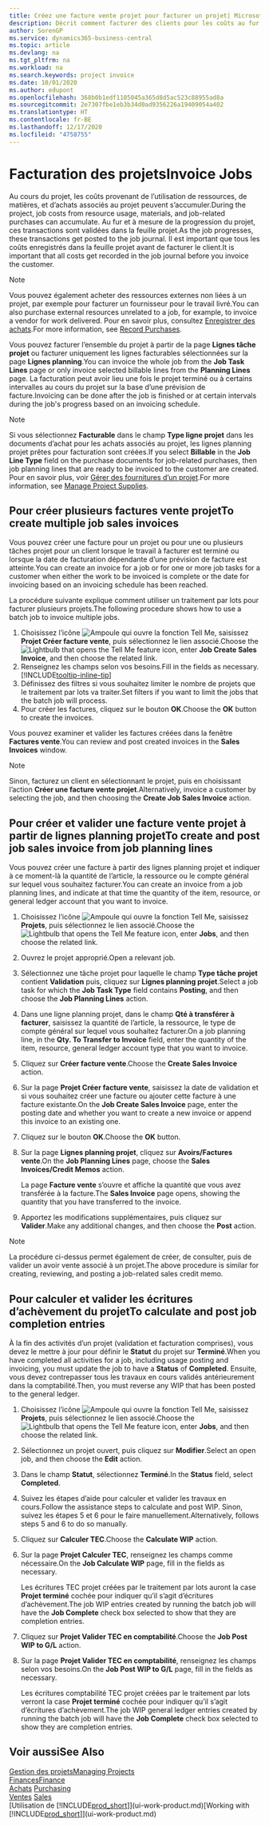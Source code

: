 ```yaml
---
title: Créez une facture vente projet pour facturer un projet| Microsoft Docs
description: Décrit comment facturer des clients pour les coûts au fur et à mesure de l’avancée du projet.
author: SorenGP
ms.service: dynamics365-business-central
ms.topic: article
ms.devlang: na
ms.tgt_pltfrm: na
ms.workload: na
ms.search.keywords: project invoice
ms.date: 10/01/2020
ms.author: edupont
ms.openlocfilehash: 368b0b1edf1105045a365d8d5ac523c88955ad8a
ms.sourcegitcommit: 2e7307fbe1eb3b34d0ad9356226a19409054a402
ms.translationtype: HT
ms.contentlocale: fr-BE
ms.lasthandoff: 12/17/2020
ms.locfileid: "4758755"
---
```

# <a name="invoice-jobs"></a><span data-ttu-id="0d138-103">Facturation des projets</span><span class="sxs-lookup"><span data-stu-id="0d138-103">Invoice Jobs</span></span>
<span data-ttu-id="0d138-104">Au cours du projet, les coûts provenant de l’utilisation de ressources, de matières, et d’achats associés au projet peuvent s’accumuler.</span><span class="sxs-lookup"><span data-stu-id="0d138-104">During the project, job costs from resource usage, materials, and job-related purchases can accumulate.</span></span> <span data-ttu-id="0d138-105">Au fur et à mesure de la progression du projet, ces transactions sont validées dans la feuille projet.</span><span class="sxs-lookup"><span data-stu-id="0d138-105">As the job progresses, these transactions get posted to the job journal.</span></span> <span data-ttu-id="0d138-106">Il est important que tous les coûts enregistrés dans la feuille projet avant de facturer le client.</span><span class="sxs-lookup"><span data-stu-id="0d138-106">It is important that all costs get recorded in the job journal before you invoice the customer.</span></span>

> [!NOTE]
> <span data-ttu-id="0d138-107">Vous pouvez également acheter des ressources externes non liées à un projet, par exemple pour facturer un fournisseur pour le travail livré.</span><span class="sxs-lookup"><span data-stu-id="0d138-107">You can also purchase external resources unrelated to a job, for example, to invoice a vendor for work delivered.</span></span> <span data-ttu-id="0d138-108">Pour en savoir plus, consultez [Enregistrer des achats](purchasing-how-record-purchases.md).</span><span class="sxs-lookup"><span data-stu-id="0d138-108">For more information, see [Record Purchases](purchasing-how-record-purchases.md).</span></span>

<span data-ttu-id="0d138-109">Vous pouvez facturer l’ensemble du projet à partir de la page **Lignes tâche projet** ou facturer uniquement les lignes facturables sélectionnées sur la page **Lignes planning**.</span><span class="sxs-lookup"><span data-stu-id="0d138-109">You can invoice the whole job from the **Job Task Lines** page or only invoice selected billable lines from the **Planning Lines** page.</span></span> <span data-ttu-id="0d138-110">La facturation peut avoir lieu une fois le projet terminé ou à certains intervalles au cours du projet sur la base d’une prévision de facture.</span><span class="sxs-lookup"><span data-stu-id="0d138-110">Invoicing can be done after the job is finished or at certain intervals during the job's progress based on an invoicing schedule.</span></span>

> [!NOTE]  
> <span data-ttu-id="0d138-111">Si vous sélectionnez **Facturable** dans le champ **Type ligne projet** dans les documents d’achat pour les achats associés au projet, les lignes planning projet prêtes pour facturation sont créées.</span><span class="sxs-lookup"><span data-stu-id="0d138-111">If you select **Billable** in the **Job Line Type** field on the purchase documents for job-related purchases, then job planning lines that are ready to be invoiced to the customer are created.</span></span> <span data-ttu-id="0d138-112">Pour en savoir plus, voir [Gérer des fournitures d’un projet](projects-how-manage-project-supplies.md).</span><span class="sxs-lookup"><span data-stu-id="0d138-112">For more information, see [Manage Project Supplies](projects-how-manage-project-supplies.md).</span></span>

## <a name="to-create-multiple-job-sales-invoices"></a><span data-ttu-id="0d138-113">Pour créer plusieurs factures vente projet</span><span class="sxs-lookup"><span data-stu-id="0d138-113">To create multiple job sales invoices</span></span>
<span data-ttu-id="0d138-114">Vous pouvez créer une facture pour un projet ou pour une ou plusieurs tâches projet pour un client lorsque le travail à facturer est terminé ou lorsque la date de facturation dépendante d’une prévision de facture est atteinte.</span><span class="sxs-lookup"><span data-stu-id="0d138-114">You can create an invoice for a job or for one or more job tasks for a customer when either the work to be invoiced is complete or the date for invoicing based on an invoicing schedule has been reached.</span></span>

<span data-ttu-id="0d138-115">La procédure suivante explique comment utiliser un traitement par lots pour facturer plusieurs projets.</span><span class="sxs-lookup"><span data-stu-id="0d138-115">The following procedure shows how to use a batch job to invoice multiple jobs.</span></span>  

1. <span data-ttu-id="0d138-116">Choisissez l’icône ![Ampoule qui ouvre la fonction Tell Me](media/ui-search/search_small.png "Dites-moi ce que vous voulez faire"), saisissez **Projet Créer facture vente**, puis sélectionnez le lien associé.</span><span class="sxs-lookup"><span data-stu-id="0d138-116">Choose the ![Lightbulb that opens the Tell Me feature](media/ui-search/search_small.png "Tell me what you want to do") icon, enter **Job Create Sales Invoice**, and then choose the related link.</span></span>  
2. <span data-ttu-id="0d138-117">Renseignez les champs selon vos besoins.</span><span class="sxs-lookup"><span data-stu-id="0d138-117">Fill in the fields as necessary.</span></span> [!INCLUDE[tooltip-inline-tip](includes/tooltip-inline-tip_md.md)]
3. <span data-ttu-id="0d138-118">Définissez des filtres si vous souhaitez limiter le nombre de projets que le traitement par lots va traiter.</span><span class="sxs-lookup"><span data-stu-id="0d138-118">Set filters if you want to limit the jobs that the batch job will process.</span></span>
4. <span data-ttu-id="0d138-119">Pour créer les factures, cliquez sur le bouton **OK**.</span><span class="sxs-lookup"><span data-stu-id="0d138-119">Choose the **OK** button to create the invoices.</span></span>  

<span data-ttu-id="0d138-120">Vous pouvez examiner et valider les factures créées dans la fenêtre **Factures vente**.</span><span class="sxs-lookup"><span data-stu-id="0d138-120">You can review and post created invoices in the **Sales Invoices** window.</span></span>

> [!NOTE]
> <span data-ttu-id="0d138-121">Sinon, facturez un client en sélectionnant le projet, puis en choisissant l’action **Créer une facture vente projet**.</span><span class="sxs-lookup"><span data-stu-id="0d138-121">Alternatively, invoice a customer by selecting the job, and then choosing the **Create Job Sales Invoice** action.</span></span> 

## <a name="to-create-and-post-job-sales-invoice-from-job-planning-lines"></a><span data-ttu-id="0d138-122">Pour créer et valider une facture vente projet à partir de lignes planning projet</span><span class="sxs-lookup"><span data-stu-id="0d138-122">To create and post job sales invoice from job planning lines</span></span>
<span data-ttu-id="0d138-123">Vous pouvez créer une facture à partir des lignes planning projet et indiquer à ce moment-là la quantité de l’article, la ressource ou le compte général sur lequel vous souhaitez facturer.</span><span class="sxs-lookup"><span data-stu-id="0d138-123">You can create an invoice from a job planning lines, and indicate at that time the quantity of the item, resource, or general ledger account that you want to invoice.</span></span>

1. <span data-ttu-id="0d138-124">Choisissez l’icône ![Ampoule qui ouvre la fonction Tell Me](media/ui-search/search_small.png "Dites-moi ce que vous voulez faire"), saisissez **Projets**, puis sélectionnez le lien associé.</span><span class="sxs-lookup"><span data-stu-id="0d138-124">Choose the ![Lightbulb that opens the Tell Me feature](media/ui-search/search_small.png "Tell me what you want to do") icon, enter **Jobs**, and then choose the related link.</span></span>
2. <span data-ttu-id="0d138-125">Ouvrez le projet approprié.</span><span class="sxs-lookup"><span data-stu-id="0d138-125">Open a relevant job.</span></span>
3. <span data-ttu-id="0d138-126">Sélectionnez une tâche projet pour laquelle le champ **Type tâche projet** contient **Validation** puis, cliquez sur **Lignes planning projet**.</span><span class="sxs-lookup"><span data-stu-id="0d138-126">Select a job task for which the **Job Task Type** field contains **Posting**, and then choose the **Job Planning Lines** action.</span></span>  
4. <span data-ttu-id="0d138-127">Dans une ligne planning projet, dans le champ **Qté à transférer à facturer**, saisissez la quantité de l’article, la ressource, le type de compte général sur lequel vous souhaitez facturer.</span><span class="sxs-lookup"><span data-stu-id="0d138-127">On a job planning line, in the **Qty. To Transfer to Invoice** field, enter the quantity of the item, resource, general ledger account type that you want to invoice.</span></span>  
5. <span data-ttu-id="0d138-128">Cliquez sur **Créer facture vente**.</span><span class="sxs-lookup"><span data-stu-id="0d138-128">Choose the **Create Sales Invoice** action.</span></span>
6. <span data-ttu-id="0d138-129">Sur la page **Projet Créer facture vente**, saisissez la date de validation et si vous souhaitez créer une facture ou ajouter cette facture à une facture existante.</span><span class="sxs-lookup"><span data-stu-id="0d138-129">On the **Job Create Sales Invoice** page, enter the posting date and whether you want to create a new invoice or append this invoice to an existing one.</span></span>
7. <span data-ttu-id="0d138-130">Cliquez sur le bouton **OK**.</span><span class="sxs-lookup"><span data-stu-id="0d138-130">Choose the **OK** button.</span></span>  
8. <span data-ttu-id="0d138-131">Sur la page **Lignes planning projet**, cliquez sur **Avoirs/Factures vente**.</span><span class="sxs-lookup"><span data-stu-id="0d138-131">On the **Job Planning Lines** page, choose the **Sales Invoices/Credit Memos** action.</span></span>

    <span data-ttu-id="0d138-132">La page **Facture vente** s’ouvre et affiche la quantité que vous avez transférée à la facture.</span><span class="sxs-lookup"><span data-stu-id="0d138-132">The **Sales Invoice** page opens, showing the quantity that you have transferred to the invoice.</span></span>
9. <span data-ttu-id="0d138-133">Apportez les modifications supplémentaires, puis cliquez sur **Valider**.</span><span class="sxs-lookup"><span data-stu-id="0d138-133">Make any additional changes, and then choose the **Post** action.</span></span>

> [!NOTE]  
>   <span data-ttu-id="0d138-134">La procédure ci-dessus permet également de créer, de consulter, puis de valider un avoir vente associé à un projet.</span><span class="sxs-lookup"><span data-stu-id="0d138-134">The above procedure is similar for creating, reviewing, and posting a job-related sales credit memo.</span></span>

## <a name="to-calculate-and-post-job-completion-entries"></a><span data-ttu-id="0d138-135">Pour calculer et valider les écritures d’achèvement du projet</span><span class="sxs-lookup"><span data-stu-id="0d138-135">To calculate and post job completion entries</span></span>
<span data-ttu-id="0d138-136">À la fin des activités d’un projet (validation et facturation comprises), vous devez le mettre à jour pour définir le **Statut** du projet sur **Terminé**.</span><span class="sxs-lookup"><span data-stu-id="0d138-136">When you have completed all activities for a job, including usage posting and invoicing, you must update the job to have a **Status** of **Completed**.</span></span> <span data-ttu-id="0d138-137">Ensuite, vous devez contrepasser tous les travaux en cours validés antérieurement dans la comptabilité.</span><span class="sxs-lookup"><span data-stu-id="0d138-137">Then, you must reverse any WIP that has been posted to the general ledger.</span></span>

1. <span data-ttu-id="0d138-138">Choisissez l’icône ![Ampoule qui ouvre la fonction Tell Me](media/ui-search/search_small.png "Dites-moi ce que vous voulez faire"), saisissez **Projets**, puis sélectionnez le lien associé.</span><span class="sxs-lookup"><span data-stu-id="0d138-138">Choose the ![Lightbulb that opens the Tell Me feature](media/ui-search/search_small.png "Tell me what you want to do") icon, enter **Jobs**, and then choose the related link.</span></span>  
2. <span data-ttu-id="0d138-139">Sélectionnez un projet ouvert, puis cliquez sur **Modifier**.</span><span class="sxs-lookup"><span data-stu-id="0d138-139">Select an open job, and then choose the **Edit** action.</span></span>
3. <span data-ttu-id="0d138-140">Dans le champ **Statut**, sélectionnez **Terminé**.</span><span class="sxs-lookup"><span data-stu-id="0d138-140">In the **Status** field, select **Completed**.</span></span>
4. <span data-ttu-id="0d138-141">Suivez les étapes d’aide pour calculer et valider les travaux en cours.</span><span class="sxs-lookup"><span data-stu-id="0d138-141">Follow the assistance steps to calculate and post WIP.</span></span> <span data-ttu-id="0d138-142">Sinon, suivez les étapes 5 et 6 pour le faire manuellement.</span><span class="sxs-lookup"><span data-stu-id="0d138-142">Alternatively, follows steps 5 and 6 to do so manually.</span></span>  
5. <span data-ttu-id="0d138-143">Cliquez sur **Calculer TEC**.</span><span class="sxs-lookup"><span data-stu-id="0d138-143">Choose the **Calculate WIP** action.</span></span>
6. <span data-ttu-id="0d138-144">Sur la page **Projet Calculer TEC**, renseignez les champs comme nécessaire.</span><span class="sxs-lookup"><span data-stu-id="0d138-144">On the **Job Calculate WIP** page, fill in the fields as necessary.</span></span>  

     <span data-ttu-id="0d138-145">Les écritures TEC projet créées par le traitement par lots auront la case **Projet terminé** cochée pour indiquer qu’il s’agit d’écritures d’achèvement.</span><span class="sxs-lookup"><span data-stu-id="0d138-145">The job WIP entries created by running the batch job will have the **Job Complete** check box selected to show that they are completion entries.</span></span>  
7. <span data-ttu-id="0d138-146">Cliquez sur **Projet Valider TEC en comptabilité**.</span><span class="sxs-lookup"><span data-stu-id="0d138-146">Choose the **Job Post WIP to G/L** action.</span></span>
8. <span data-ttu-id="0d138-147">Sur la page **Projet Valider TEC en comptabilité**, renseignez les champs selon vos besoins.</span><span class="sxs-lookup"><span data-stu-id="0d138-147">On the **Job Post WIP to G/L** page, fill in the fields as necessary.</span></span>  

     <span data-ttu-id="0d138-148">Les écritures comptabilité TEC projet créées par le traitement par lots verront la case **Projet terminé** cochée pour indiquer qu’il s’agit d’écritures d’achèvement.</span><span class="sxs-lookup"><span data-stu-id="0d138-148">The job WIP general ledger entries created by running the batch job will have the **Job Complete** check box selected to show they are completion entries.</span></span>

## <a name="see-also"></a><span data-ttu-id="0d138-149">Voir aussi</span><span class="sxs-lookup"><span data-stu-id="0d138-149">See Also</span></span>
[<span data-ttu-id="0d138-150">Gestion des projets</span><span class="sxs-lookup"><span data-stu-id="0d138-150">Managing Projects</span></span>](projects-manage-projects.md)  
[<span data-ttu-id="0d138-151">Finances</span><span class="sxs-lookup"><span data-stu-id="0d138-151">Finance</span></span>](finance.md)  
<span data-ttu-id="0d138-152">[Achats](purchasing-manage-purchasing.md)       </span><span class="sxs-lookup"><span data-stu-id="0d138-152">[Purchasing](purchasing-manage-purchasing.md)       </span></span>  
<span data-ttu-id="0d138-153">[Ventes](sales-manage-sales.md)    </span><span class="sxs-lookup"><span data-stu-id="0d138-153">[Sales](sales-manage-sales.md)    </span></span>  
<span data-ttu-id="0d138-154">[Utilisation de [!INCLUDE[prod_short](includes/prod_short.md)]](ui-work-product.md)</span><span class="sxs-lookup"><span data-stu-id="0d138-154">[Working with [!INCLUDE[prod_short](includes/prod_short.md)]](ui-work-product.md)</span></span>  
